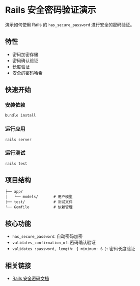 # Rails 安全密码验证演示

演示如何使用 Rails 的 `has_secure_password` 进行安全的密码验证。

## 特性

- 密码加密存储
- 密码确认验证
- 长度验证
- 安全的密码哈希

## 快速开始

### 安装依赖
```bash
bundle install
```

### 运行应用
```bash
rails server
```

### 运行测试
```bash
rails test
```

## 项目结构

```
├── app/
│   └── models/       # 用户模型
├── test/             # 测试文件
└── Gemfile           # 依赖管理
```

## 核心功能

- `has_secure_password`: 自动密码加密
- `validates_confirmation_of`: 密码确认验证
- `validates :password, length: { minimum: 6 }`: 密码长度验证

## 相关链接

- [Rails 安全密码文档](https://api.rubyonrails.org/classes/ActiveModel/SecurePassword/ClassMethods.html)